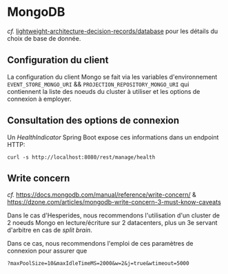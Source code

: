 # MongoDB

_cf._ [lightweight-architecture-decision-records/database](../lightweight-architecture-decision-records/database.md) pour les détails du choix de base de donnée.

## Configuration du client

La configuration du client Mongo se fait via les variables d'environnement `EVENT_STORE_MONGO_URI` && `PROJECTION_REPOSITORY_MONGO_URI`
qui contiennent la liste des noeuds du cluster à utiliser et les options de connexion à employer.

## Consultation des options de connexion

Un _HealthIndicator_ Spring Boot expose ces informations dans un endpoint HTTP:

    curl -s http://localhost:8080/rest/manage/health

## Write concern

_cf._ <https://docs.mongodb.com/manual/reference/write-concern/> & <https://dzone.com/articles/mongodb-write-concern-3-must-know-caveats>

Dans le cas d'Hesperides, nous recommendons l'utilisation d'un cluster de 2 noeuds Mongo en lecture/écriture sur 2 datacenters, plus un 3e servant d'arbitre en cas de _split brain_.

Dans ce cas, nous recommendons l'emploi de ces paramètres de connexion pour assurer que 

    ?maxPoolSize=10&maxIdleTimeMS=2000&w=2&j=true&wtimeout=5000
